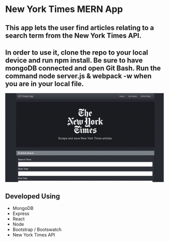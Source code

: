# New York Times MERN App

## This app lets the user find articles relating to a search term from the New York Times API. 

## In order to use it, clone the repo to your local device and run npm install. Be sure to have mongoDB connected and open Git Bash. Run the command node server.js & webpack -w when you are in your local file.

![NYTApp](/public/assets/images/NYTReact.gif?raw=true "homepage")

## Developed Using
 * MongoDB
 * Express
 * React
 * Node
 * Bootstrap / Bootswatch
 * New York Times API


